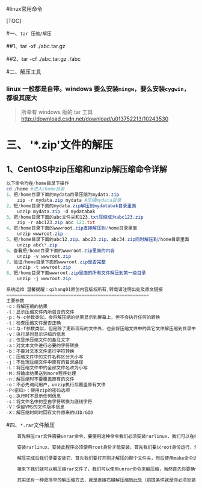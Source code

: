 #linux常用命令

[TOC]

#一、`tar 压缩/解压`

##1、tar -xf ./abc.tar.gz

##2、tar -cf ./abc.tar.gz ./abc

#二、解压工具

### linux 一般都是自带。windows 要么安装`mingw`，要么安装`cygwin`，都极其庞大
>所幸有 windows 版的 tar 工具 http://download.csdn.net/download/u013752213/10243530

# 三、 '*.zip'文件的解压

## 1、CentOS中zip压缩和unzip解压缩命令详解

```powershell
以下命令均在/home目录下操作
cd /home #进入/home目录
1、把/home目录下面的mydata目录压缩为mydata.zip
	zip -r mydata.zip mydata #压缩mydata目录
2、把/home目录下面的mydata.zip解压到mydatabak目录里面
	unzip mydata.zip -d mydatabak
3、把/home目录下面的abc文件夹和123.txt压缩成为abc123.zip
	zip -r abc123.zip abc 123.txt
4、把/home目录下面的wwwroot.zip直接解压到/home目录里面
	unzip wwwroot.zip
5、把/home目录下面的abc12.zip、abc23.zip、abc34.zip同时解压到/home目录里面
	unzip abc\*.zip
6、查看把/home目录下面的wwwroot.zip里面的内容
	unzip -v wwwroot.zip
7、验证/home目录下面的wwwroot.zip是否完整
	unzip -t wwwroot.zip
8、把/home目录下面wwwroot.zip里面的所有文件解压到第一级目录
	unzip -j wwwroot.zip

系统运维 温馨提醒：qihang01原创内容版权所有,转载请注明出处及原文链接
=====================================================
主要参数
-c：将解压缩的结果
-l：显示压缩文件内所包含的文件
-p：与-c参数类似，会将解压缩的结果显示到屏幕上，但不会执行任何的转换
-t：检查压缩文件是否正确
-u：与-f参数类似，但是除了更新现有的文件外，也会将压缩文件中的其它文件解压缩到目录中
-v：执行是时显示详细的信息
-z：仅显示压缩文件的备注文字
-a：对文本文件进行必要的字符转换
-b：不要对文本文件进行字符转换
-C：压缩文件中的文件名称区分大小写
-j：不处理压缩文件中原有的目录路径
-L：将压缩文件中的全部文件名改为小写
-M：将输出结果送到more程序处理
-n：解压缩时不要覆盖原有的文件
-o：不必先询问用户，unzip执行后覆盖原有文件
-P<密码>：使用zip的密码选项
-q：执行时不显示任何信息
-s：将文件名中的空白字符转换为底线字符
-V：保留VMS的文件版本信息
-X：解压缩时同时回存文件原来的UID/GID
```

#四、`*.rar`文件解压

```powershell
    首先解压rar文件需要unrar命令，要使用这种命令我们必须安装rarlinux，我们可以在终端使用yum installrar，如果没有可安装的程序包，我们可以自行下载，上网搜搜就能搜到。

    安装rarlinux，安装此程序必须使用root身份才能安装，首先我们要以root身份运行，然后打开下载目录，使用tar命令解压缩rarlinux文件，当然你可以选择解压缩的位置，为了方便，小编就解压在了当前目录。

    解压完成后我们便要安装它，首先我们要打开刚才解压的那个文件夹，然后使用make命令进行安装，我们可以看到一些安装的程序在运行，等光标移动到命令输入行，证明我们已经安装成功了。

    接来下我们就可以解压缩rar文件了，我们可以使用unrar命令来解压缩，当然首先你要确保rarlinux安装成功了，否则不能使用unrar命令。具体命令如下图所示，这样就把amp.rar里面的压缩文件都解压在了下载目录中，如果你想解压在别的地方，可以更改命令，小编就在这里阐述了

    其实还有一种更简单的解压缩方法，就是直接右键解压缩到此处（前提条件就是你必须安装了rarlinux，如果没有安装，点击解压缩会出现找不到程序），用它解压的好处就是直接把它里面的内容解压到了与它同名的文件夹中。
```



